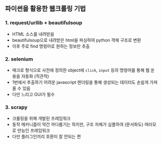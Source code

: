 ## 파이썬을 활용한 웹크롤링 기법

### 1. request/urllib + beautifulsoup

- HTML 소스를 내려받음
- beautifulsoup으로 내려받은 html을 파싱하여 python 객체 구조로 변환
- 이후 주로 find 명령어로 원하는 정보만 추출

### 2. selenium

- 매크로 형식으로 사전에 정의한 object에 `click`, `input` 등의 명령어를 통해 웹 운용을 자동화 (직관적)
- 1번에서 추출하기 어려운 javascript 렌더링을 통해 생성되는 데이터도 손쉽게 가져올 수 있음
- 다만 느리고 GUI가 필수

### 3. scrapy 

- 크롤링을 위해 개발된 프레임워크
- 동작 메커니즘이 약간 까다롭기는 하지만,  구조 자체가 심플하여 (문서화도) 여러모로 만능인 프레임워크
- 다만 플러그인끼리 호환이 잘 안되는 편

